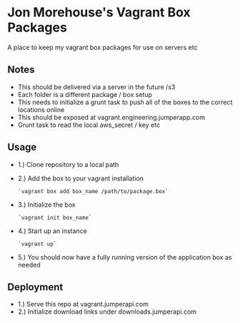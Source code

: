 Jon Morehouse's Vagrant Box Packages
=

A place to keep my vagrant box packages for use on servers etc

Notes
-

-	This should be delivered via a server in the future /s3
-	Each folder is a different package / box setup
-	This needs to initialize a grunt task to push all of the boxes  to the correct locations online
-	This should be exposed at vagrant.engineering.jumperapp.com
-	Grunt task to read the local aws_secret / key etc 

Usage
-

-	1.) Clone repository to a local path 
-	2.) Add the box to your vagrant installation
		
		`vagrant box add box_name /path/to/package.box`

-	3.) Initialize the box
	
		`vagrant init box_name`

-	4.) Start up an instance

		`vagrant up`

-	5.) You should now have a fully running version of the application box as needed


Deployment
-

-	1.) Serve this repo at vagrant.jumperapi.com 
-	2.) Initialize download links under downloads.jumperapi.com
